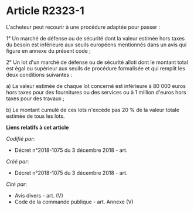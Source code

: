 # Article R2323-1

L'acheteur peut recourir à une procédure adaptée pour passer :

1° Un marché de défense ou de sécurité dont la valeur estimée hors taxes du besoin est inférieure aux seuils européens
mentionnés dans un avis qui figure en annexe du présent code ;

2° Un lot d'un marché de défense ou de sécurité alloti dont le montant total est égal ou supérieur aux seuils de procédure
formalisée et qui remplit les deux conditions suivantes :

a) La valeur estimée de chaque lot concerné est inférieure à 80 000 euros hors taxes pour des fournitures ou des services ou
à 1 million d'euros hors taxes pour des travaux ;

b) Le montant cumulé de ces lots n'excède pas 20 % de la valeur totale estimée de tous les lots.

**Liens relatifs à cet article**

_Codifié par_:

  - Décret n°2018-1075 du 3 décembre 2018 - art.

_Créé par_:

  - Décret n°2018-1075 du 3 décembre 2018 - art.

_Cité par_:

  - Avis divers - art. (V)
  - Code de la commande publique - art. Annexe (V)
